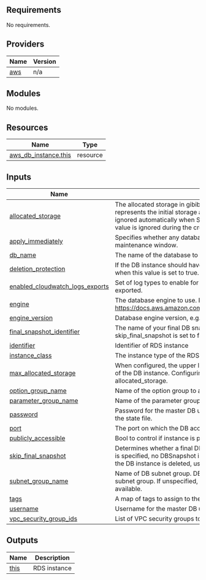 <!-- BEGIN_TF_DOCS -->
## Requirements

No requirements.

## Providers

| Name | Version |
|------|---------|
| <a name="provider_aws"></a> [aws](#provider\_aws) | n/a |

## Modules

No modules.

## Resources

| Name | Type |
|------|------|
| [aws_db_instance.this](https://registry.terraform.io/providers/hashicorp/aws/latest/docs/resources/db_instance) | resource |

## Inputs

| Name | Description | Type | Default | Required |
|------|-------------|------|---------|:--------:|
| <a name="input_allocated_storage"></a> [allocated\_storage](#input\_allocated\_storage) | The allocated storage in gibibytes. If max\_allocated\_storage is configured, this argument represents the initial storage allocation and differences from the configuration will be ignored automatically when Storage Autoscaling occurs. If replicate\_source\_db is set, the value is ignored during the creation of the instance. | `number` | `20` | no |
| <a name="input_apply_immediately"></a> [apply\_immediately](#input\_apply\_immediately) | Specifies whether any database modifications are applied immediately, or during the next maintenance window. | `bool` | `true` | no |
| <a name="input_db_name"></a> [db\_name](#input\_db\_name) | The name of the database to create when the DB instance is created. | `string` | `"testdb"` | no |
| <a name="input_deletion_protection"></a> [deletion\_protection](#input\_deletion\_protection) | If the DB instance should have deletion protection enabled. The database can't be deleted when this value is set to true. | `bool` | `false` | no |
| <a name="input_enabled_cloudwatch_logs_exports"></a> [enabled\_cloudwatch\_logs\_exports](#input\_enabled\_cloudwatch\_logs\_exports) | Set of log types to enable for exporting to CloudWatch logs. If omitted, no logs will be exported. | `list(string)` | `null` | no |
| <a name="input_engine"></a> [engine](#input\_engine) | The database engine to use. For supported values, see the Engine parameter in https://docs.aws.amazon.com/AmazonRDS/latest/APIReference/API_CreateDBInstance.html | `any` | n/a | yes |
| <a name="input_engine_version"></a> [engine\_version](#input\_engine\_version) | Database engine version, e.g. "8.0" | `string` | `null` | no |
| <a name="input_final_snapshot_identifier"></a> [final\_snapshot\_identifier](#input\_final\_snapshot\_identifier) | The name of your final DB snapshot when this DB instance is deleted. Must be provided if skip\_final\_snapshot is set to false. | `string` | `null` | no |
| <a name="input_identifier"></a> [identifier](#input\_identifier) | Identifier of RDS instance | `string` | n/a | yes |
| <a name="input_instance_class"></a> [instance\_class](#input\_instance\_class) | The instance type of the RDS instance. | `string` | `"db.t3.small"` | no |
| <a name="input_max_allocated_storage"></a> [max\_allocated\_storage](#input\_max\_allocated\_storage) | When configured, the upper limit to which Amazon RDS can automatically scale the storage of the DB instance. Configuring this will automatically ignore differences to allocated\_storage. | `number` | `null` | no |
| <a name="input_option_group_name"></a> [option\_group\_name](#input\_option\_group\_name) | Name of the option group to associate with the RDS instance. | `string` | `null` | no |
| <a name="input_parameter_group_name"></a> [parameter\_group\_name](#input\_parameter\_group\_name) | Name of the parameter group to associate with the RDS instance. | `string` | `null` | no |
| <a name="input_password"></a> [password](#input\_password) | Password for the master DB user. Note that this may show up in logs, and it will be stored in the state file. | `string` | n/a | yes |
| <a name="input_port"></a> [port](#input\_port) | The port on which the DB accepts connections. | `string` | `null` | no |
| <a name="input_publicly_accessible"></a> [publicly\_accessible](#input\_publicly\_accessible) | Bool to control if instance is publicly accessible. | `bool` | `true` | no |
| <a name="input_skip_final_snapshot"></a> [skip\_final\_snapshot](#input\_skip\_final\_snapshot) | Determines whether a final DB snapshot is created before the DB instance is deleted. If true is specified, no DBSnapshot is created. If false is specified, a DB snapshot is created before the DB instance is deleted, using the value from final\_snapshot\_identifier. | `bool` | `true` | no |
| <a name="input_subnet_group_name"></a> [subnet\_group\_name](#input\_subnet\_group\_name) | Name of DB subnet group. DB instance will be created in the VPC associated with the DB subnet group. If unspecified, will be created in the default VPC, or in EC2 Classic, if available. | `string` | n/a | yes |
| <a name="input_tags"></a> [tags](#input\_tags) | A map of tags to assign to the RDS instance. | `map(string)` | `null` | no |
| <a name="input_username"></a> [username](#input\_username) | Username for the master DB user. | `string` | `"admin"` | no |
| <a name="input_vpc_security_group_ids"></a> [vpc\_security\_group\_ids](#input\_vpc\_security\_group\_ids) | List of VPC security groups to associate. | `list(string)` | `null` | no |

## Outputs

| Name | Description |
|------|-------------|
| <a name="output_this"></a> [this](#output\_this) | RDS instance |
<!-- END_TF_DOCS -->